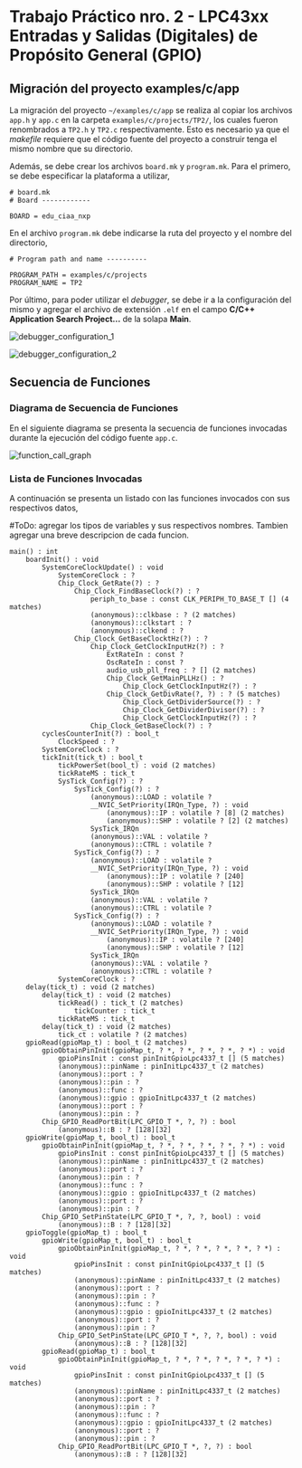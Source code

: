 # Trabajo Práctico nro. 2 - LPC43xx Entradas y Salidas (Digitales) de Propósito General (GPIO)

## Migración del proyecto examples/c/app

La migración del proyecto `~/examples/c/app` se realiza al copiar los archivos `app.h` y `app.c` en la carpeta `examples/c/projects/TP2/`, los cuales fueron
renombrados a `TP2.h` y `TP2.c` respectivamente. Esto es necesario ya que el *makefile* requiere que el código fuente del proyecto a construir tenga el mismo nombre que su directorio.

Además, se debe crear los archivos `board.mk` y `program.mk`. Para el primero, se debe especificar la plataforma a utilizar,

```
# board.mk
# Board ------------

BOARD = edu_ciaa_nxp
```

En el archivo `program.mk` debe indicarse la ruta del proyecto y el nombre del directorio,

```
# Program path and name ----------

PROGRAM_PATH = examples/c/projects
PROGRAM_NAME = TP2
```

Por último, para poder utilizar el *debugger*, se debe ir a la configuración del mismo y agregar el archivo de extensión `.elf` en el campo **C/C++ Application**  **Search Project...** de la solapa **Main**.  

![debugger_configuration_1](https://github.com/mollykei/SE_G2/blob/tp_iglesias/TP2/imgs/2_config_debugger.png)

![debugger_configuration_2](https://github.com/mollykei/SE_G2/blob/tp_iglesias/TP2/imgs/3_program_selection.png)

## Secuencia de Funciones

### Diagrama de Secuencia de Funciones

En el siguiente diagrama se presenta la secuencia de funciones invocadas durante la ejecución del código fuente `app.c`.

![function_call_graph](https://github.com/mollykei/SE_G2/blob/tp_iglesias/TP2/imgs/function_calls.png)


### Lista de Funciones Invocadas

A continuación se presenta un listado con las funciones invocados con sus respectivos datos,

#ToDo: agregar los tipos de variables y sus respectivos nombres. Tambien agregar una breve descripcion de cada funcion.

```
main() : int
	boardInit() : void
		SystemCoreClockUpdate() : void
			SystemCoreClock : ?
			Chip_Clock_GetRate(?) : ?
				Chip_Clock_FindBaseClock(?) : ?
					periph_to_base : const CLK_PERIPH_TO_BASE_T [] (4 matches)
					(anonymous)::clkbase : ? (2 matches)
					(anonymous)::clkstart : ?
					(anonymous)::clkend : ?
				Chip_Clock_GetBaseClocktHz(?) : ?
					Chip_Clock_GetClockInputHz(?) : ?
						ExtRateIn : const ?
						OscRateIn : const ?
						audio_usb_pll_freq : ? [] (2 matches)
						Chip_Clock_GetMainPLLHz() : ?
							Chip_Clock_GetClockInputHz(?) : ?
						Chip_Clock_GetDivRate(?, ?) : ? (5 matches)
							Chip_Clock_GetDividerSource(?) : ?
							Chip_Clock_GetDividerDivisor(?) : ?
							Chip_Clock_GetClockInputHz(?) : ?
					Chip_Clock_GetBaseClock(?) : ?
		cyclesCounterInit(?) : bool_t
			ClockSpeed : ?
		SystemCoreClock : ?
		tickInit(tick_t) : bool_t
			tickPowerSet(bool_t) : void (2 matches)
			tickRateMS : tick_t
			SysTick_Config(?) : ?
				SysTick_Config(?) : ?
					(anonymous)::LOAD : volatile ?
					__NVIC_SetPriority(IRQn_Type, ?) : void
						(anonymous)::IP : volatile ? [8] (2 matches)
						(anonymous)::SHP : volatile ? [2] (2 matches)
					SysTick_IRQn
					(anonymous)::VAL : volatile ?
					(anonymous)::CTRL : volatile ?
				SysTick_Config(?) : ?
					(anonymous)::LOAD : volatile ?
					__NVIC_SetPriority(IRQn_Type, ?) : void
						(anonymous)::IP : volatile ? [240]
						(anonymous)::SHP : volatile ? [12]
					SysTick_IRQn
					(anonymous)::VAL : volatile ?
					(anonymous)::CTRL : volatile ?
				SysTick_Config(?) : ?
					(anonymous)::LOAD : volatile ?
					__NVIC_SetPriority(IRQn_Type, ?) : void
						(anonymous)::IP : volatile ? [240]
						(anonymous)::SHP : volatile ? [12]
					SysTick_IRQn
					(anonymous)::VAL : volatile ?
					(anonymous)::CTRL : volatile ?
			SystemCoreClock : ?
	delay(tick_t) : void (2 matches)
		delay(tick_t) : void (2 matches)
			tickRead() : tick_t (2 matches)
				tickCounter : tick_t
			tickRateMS : tick_t
		delay(tick_t) : void (2 matches)
			tick_ct : volatile ? (2 matches)
	gpioRead(gpioMap_t) : bool_t (2 matches)
		gpioObtainPinInit(gpioMap_t, ? *, ? *, ? *, ? *, ? *) : void
			gpioPinsInit : const pinInitGpioLpc4337_t [] (5 matches)
			(anonymous)::pinName : pinInitLpc4337_t (2 matches)
			(anonymous)::port : ?
			(anonymous)::pin : ?
			(anonymous)::func : ?
			(anonymous)::gpio : gpioInitLpc4337_t (2 matches)
			(anonymous)::port : ?
			(anonymous)::pin : ?
		Chip_GPIO_ReadPortBit(LPC_GPIO_T *, ?, ?) : bool
			(anonymous)::B : ? [128][32]
	gpioWrite(gpioMap_t, bool_t) : bool_t
		gpioObtainPinInit(gpioMap_t, ? *, ? *, ? *, ? *, ? *) : void
			gpioPinsInit : const pinInitGpioLpc4337_t [] (5 matches)
			(anonymous)::pinName : pinInitLpc4337_t (2 matches)
			(anonymous)::port : ?
			(anonymous)::pin : ?
			(anonymous)::func : ?
			(anonymous)::gpio : gpioInitLpc4337_t (2 matches)
			(anonymous)::port : ?
			(anonymous)::pin : ?
		Chip_GPIO_SetPinState(LPC_GPIO_T *, ?, ?, bool) : void
			(anonymous)::B : ? [128][32]
	gpioToggle(gpioMap_t) : bool_t
		gpioWrite(gpioMap_t, bool_t) : bool_t
			gpioObtainPinInit(gpioMap_t, ? *, ? *, ? *, ? *, ? *) : void
				gpioPinsInit : const pinInitGpioLpc4337_t [] (5 matches)
				(anonymous)::pinName : pinInitLpc4337_t (2 matches)
				(anonymous)::port : ?
				(anonymous)::pin : ?
				(anonymous)::func : ?
				(anonymous)::gpio : gpioInitLpc4337_t (2 matches)
				(anonymous)::port : ?
				(anonymous)::pin : ?
			Chip_GPIO_SetPinState(LPC_GPIO_T *, ?, ?, bool) : void
				(anonymous)::B : ? [128][32]
		gpioRead(gpioMap_t) : bool_t
			gpioObtainPinInit(gpioMap_t, ? *, ? *, ? *, ? *, ? *) : void
				gpioPinsInit : const pinInitGpioLpc4337_t [] (5 matches)
				(anonymous)::pinName : pinInitLpc4337_t (2 matches)
				(anonymous)::port : ?
				(anonymous)::pin : ?
				(anonymous)::func : ?
				(anonymous)::gpio : gpioInitLpc4337_t (2 matches)
				(anonymous)::port : ?
				(anonymous)::pin : ?
			Chip_GPIO_ReadPortBit(LPC_GPIO_T *, ?, ?) : bool
				(anonymous)::B : ? [128][32]
```




